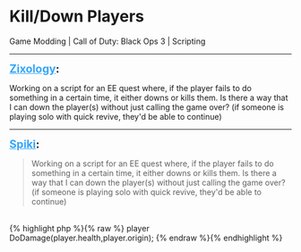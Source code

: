# Kill/Down Players
Game Modding | Call of Duty: Black Ops 3 | Scripting

---
<strong style="font-size: 1.4em;"><span style="text-decoration: underline;text-decoration-color: #34a7f9;"><span style="color:#34a7f9;">Zixology</span></span>:</strong>

<p>Working on a script for an EE quest where, if the player fails to do something in a certain time, it either downs or kills them. Is there a way that I can down the player(s) without just calling the game over? (if someone is playing solo with quick revive, they&#39;d be able to continue)</p>

---
<strong style="font-size: 1.4em;"><span style="text-decoration: underline;text-decoration-color: #34a7f9;"><span style="color:#34a7f9;">Spiki</span></span>:</strong>

<p><blockquote>Working on a script for an EE quest where, if the player fails to do something in a certain time, it either downs or kills them. Is there a way that I can down the player(s) without just calling the game over? (if someone is playing solo with quick revive, they&#39;d be able to continue)<br /></blockquote><br />{% highlight php %}{% raw %}
player DoDamage(player.health,player.origin);
{% endraw %}{% endhighlight %}
</p>
